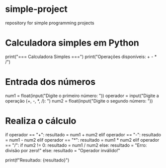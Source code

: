 # simple-project
repository for simple programming projects
# Calculadora simples em Python

print("=== Calculadora Simples ===")
print("Operações disponíveis: +  -  *  /")

# Entrada dos números
num1 = float(input("Digite o primeiro número: "))
operador = input("Digite a operação (+, -, *, /): ")
num2 = float(input("Digite o segundo número: "))

# Realiza o cálculo
if operador == "+":
    resultado = num1 + num2
elif operador == "-":
    resultado = num1 - num2
elif operador == "*":
    resultado = num1 * num2
elif operador == "/":
    if num2 != 0:
        resultado = num1 / num2
    else:
        resultado = "Erro: divisão por zero!"
else:
    resultado = "Operador inválido!"

print(f"Resultado: {resultado}")
